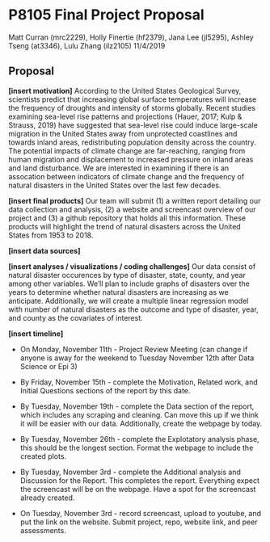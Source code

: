 P8105 Final Project Proposal
================
Matt Curran (mrc2229), Holly Finertie (hf2379), Jana Lee (jl5295),
Ashley Tseng (at3346), Lulu Zhang (ilz2105)
11/4/2019

## Proposal

**\[insert motivation\]** According to the United States Geological
Survey, scientists predict that increasing global surface temperatures
will increase the frequency of droughts and intensity of storms
globally. Recent studies examining sea-level rise patterns and
projections (Hauer, 2017; Kulp & Strauss, 2019) have suggested that
sea-level rise could induce large-scale migration in the United States
away from unprotected coastlines and towards inland areas,
redistributing population density across the country. The potential
impacts of climate change are far-reaching, ranging from human migration
and displacement to increased pressure on inland areas and land
disturbance. We are interested in examining if there is an assocation
between indicators of climate change and the frequency of natural
disasters in the United States over the last few decades.

**\[insert final products\]** Our team will submit (1) a written report
detailing our data collection and analysis, (2) a website and screencast
overview of our project and (3) a github repository that holds all this
information. These products will highlight the trend of natural
disasters across the United States from 1953 to 2018.

**\[insert data sources\]**

**\[insert analyses / visualizations / coding challenges\]** Our data
consist of natural disaster occurences by type of disaster, state,
county, and year among other variables. We’ll plan to include graphs of
disasters over the years to determine whether natural disasters are
increasing as we anticipate. Additionally, we will create a multiple
linear regression model with number of natural disasters as the outcome
and type of disaster, year, and county as the covariates of interest.

**\[insert timeline\]**

  - On Monday, November 11th - Project Review Meeting (can change if
    anyone is away for the weekend to Tuesday November 12th after Data
    Science or Epi 3)

  - By Friday, November 15th - complete the Motivation, Related work,
    and Initial Questions sections of the report by this date.

  - By Tuesday, November 19th - complete the Data section of the report,
    which includes any scraping and cleaning. Can move this up if we
    think it will be easier with our data. Additionally, create the
    webpage by today.

  - By Tuesday, November 26th - complete the Explotatory analysis phase,
    this should be the longest section. Format the webpage to include
    the created plots.

  - By Tuesday, November 3rd - complete the Additional analysis and
    Discussion for the Report. This completes the report. Everything
    expect the screencast will be on the webpage. Have a spot for the
    screencast already created.

  - On Tuesday, November 3rd - record screencast, upload to youtube, and
    put the link on the website. Submit project, repo, website link, and
    peer assessments.

